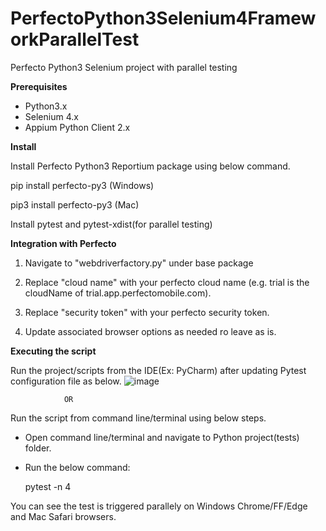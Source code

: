 # PerfectoPython3Selenium4FrameworkParallelTest
Perfecto Python3 Selenium project with parallel testing

**Prerequisites**
- Python3.x
- Selenium 4.x
- Appium Python Client 2.x


**Install** 

Install Perfecto Python3 Reportium package using below command.

pip install perfecto-py3 (Windows)

pip3 install perfecto-py3 (Mac)

Install pytest and pytest-xdist(for parallel testing)


**Integration with Perfecto**

1. Navigate to "webdriverfactory.py" under base package

2. Replace "cloud name" with your perfecto cloud name (e.g. trial is the cloudName of trial.app.perfectomobile.com).


3. Replace "security token" with your perfecto security token.


4. Update associated browser options as needed ro leave as is.



**Executing the script**

Run the project/scripts from the IDE(Ex: PyCharm) after updating Pytest configuration file as below.
![image](https://user-images.githubusercontent.com/61005279/212878582-92dfd3a0-789e-4f28-a854-dab00b150fa4.png)


                OR
Run the script from command line/terminal using below steps.

- Open command line/terminal and navigate to Python project(tests) folder.

- Run the below command:

    pytest -n 4
    
 You can see the test is triggered parallely on Windows Chrome/FF/Edge and Mac Safari browsers.

